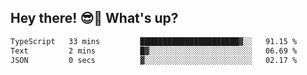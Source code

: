 ## Hey there! 😎👋 What's up?

<!--START_SECTION:waka-->

```txt
TypeScript   33 mins         ██████████████████████▓░░   91.15 %
Text         2 mins          █▓░░░░░░░░░░░░░░░░░░░░░░░   06.69 %
JSON         0 secs          ▓░░░░░░░░░░░░░░░░░░░░░░░░   02.17 %
```

<!--END_SECTION:waka-->
